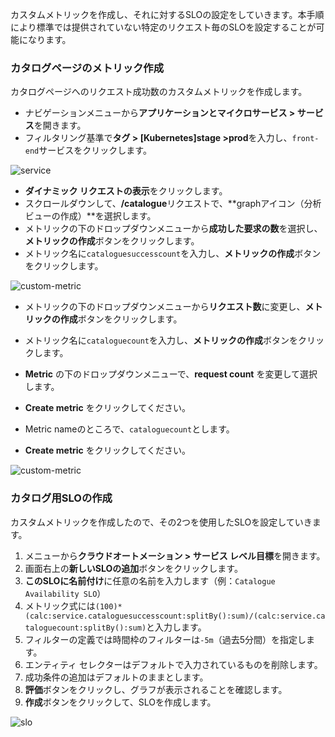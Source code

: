 カスタムメトリックを作成し、それに対するSLOの設定をしていきます。本手順により標準では提供されていない特定のリクエスト毎のSLOを設定することが可能になります。

### カタログページのメトリック作成

カタログページへのリクエスト成功数のカスタムメトリックを作成します。

* ナビゲーションメニューから**アプリケーションとマイクロサービス > サービス**を開きます。
* フィルタリング基準で**タグ > \[Kubernetes\]stage >prod**を入力し、`front-end`サービスをクリックします。

![service](../assets/cloud-observe/jp/service1.gif)

* **ダイナミック リクエストの表示**をクリックします。
* スクロールダウンして、**/catalogue**リクエストで、**graphアイコン（分析ビューの作成）**を選択します。
* メトリックの下のドロップダウンメニューから**成功した要求の数**を選択し、**メトリックの作成**ボタンをクリックします。
* メトリック名に`cataloguesuccesscount`を入力し、**メトリックの作成**ボタンをクリックします。

![custom-metric](../assets/cloud-observe/jp/custom-metric1.gif)

* メトリックの下のドロップダウンメニューから**リクエスト数**に変更し、**メトリックの作成**ボタンをクリックします。
* メトリック名に`cataloguecount`を入力し、**メトリックの作成**ボタンをクリックします。

* **Metric** の下のドロップダウンメニューで、**request count** を変更して選択します。
* **Create metric** をクリックしてください。
* Metric nameのところで、`cataloguecount`とします。
* **Create metric** をクリックしてください。

![custom-metric](../assets/cloud-observe/jp/custom-metric2.gif)

### カタログ用SLOの作成

カスタムメトリックを作成したので、その2つを使用したSLOを設定していきます。

1. メニューから**クラウドオートメーション > サービス レベル目標**を開きます。
1. 画面右上の**新しいSLOの追加**ボタンをクリックします。
1. **このSLOに名前付け**に任意の名前を入力します（例：`Catalogue Availability SLO`）
1. メトリック式には`(100)*(calc:service.cataloguesuccesscount:splitBy():sum)/(calc:service.cataloguecount:splitBy():sum)`と入力します。
1. フィルターの定義では時間枠のフィルターは`-5m`（過去5分間）を指定します。
1. エンティティ セレクターはデフォルトで入力されているものを削除します。
1. 成功条件の追加はデフォルトのままとします。
1. **評価**ボタンをクリックし、グラフが表示されることを確認します。
1. **作成**ボタンをクリックして、SLOを作成します。

![slo](../assets/cloud-observe/jp/advanced-slo.png)
